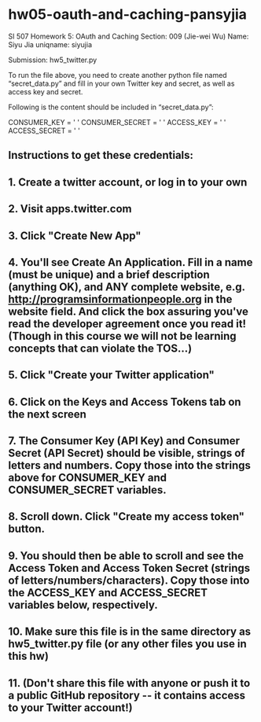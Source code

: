 # hw05-oauth-and-caching-pansyjia

SI 507 Homework 5: OAuth and Caching
Section: 009 (Jie-wei Wu)
Name: Siyu Jia
uniqname: siyujia

Submission: hw5_twitter.py

To run the file above, you need to create another python file named “secret_data.py” and fill in your own Twitter key and secret, as well as access key and secret.

Following is the content should be included in “secret_data.py”: 

CONSUMER_KEY = ' '
CONSUMER_SECRET = ' '
ACCESS_KEY = ' '
ACCESS_SECRET = ' '

## Instructions to get these credentials:
## 1. Create a twitter account, or log in to your own
## 2. Visit apps.twitter.com
## 3. Click "Create New App"
## 4. You'll see Create An Application. Fill in a name (must be unique) and a brief description (anything OK), and ANY complete website, e.g. http://programsinformationpeople.org in the website field. And click the box assuring you've read the developer agreement once you read it! (Though in this course we will not be learning concepts that can violate the TOS...)
## 5. Click "Create your Twitter application"
## 6. Click on the Keys and Access Tokens tab on the next screen
## 7. The Consumer Key (API Key) and Consumer Secret (API Secret) should be visible, strings of letters and numbers. Copy those into the strings above for CONSUMER_KEY and CONSUMER_SECRET variables.
## 8. Scroll down. Click "Create my access token" button.
## 9. You should then be able to scroll and see the Access Token and Access Token Secret (strings of letters/numbers/characters). Copy those into the ACCESS_KEY and ACCESS_SECRET variables below, respectively.
## 10. Make sure this file is in the same directory as hw5_twitter.py file (or any other files you use in this hw)
## 11. (Don't share this file with anyone or push it to a public GitHub repository -- it contains access to your Twitter account!)

